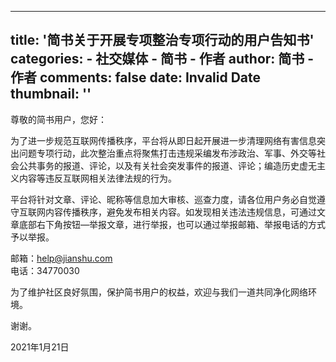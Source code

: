 
---
title: '简书关于开展专项整治专项行动的用户告知书'
categories: 
    - 社交媒体
    - 简书 - 作者
author: 简书 - 作者
comments: false
date: Invalid Date
thumbnail: ''
---

<div>   
<p>尊敬的简书用户，您好：</p>
<p>为了进一步规范互联网传播秩序，平台将从即日起开展进一步清理网络有害信息突出问题专项行动，此次整治重点将聚焦打击违规采编发布涉政治、军事、外交等社会公共事务的报道、评论，以及有关社会突发事件的报道、评论；编造历史虚无主义内容等违反互联网相关法律法规的行为。</p>
<p>平台将针对文章、评论、昵称等信息加大审核、巡查力度，请各位用户务必自觉遵守互联网内容传播秩序，避免发布相关内容。如发现相关违法违规信息，可通过文章底部右下角按钮—举报文章，进行举报，也可以通过举报邮箱、举报电话的方式予以举报。</p>
<p>邮箱：<a href="https://links.jianshu.com/go?to=mailto%3Ahelp%40jianshu.com" target="_blank">help@jianshu.com</a><br>
电话：34770030</p>
<p>为了维护社区良好氛围，保护简书用户的权益，欢迎与我们一道共同净化网络环境。</p>
<p>谢谢。</p>
<p>2021年1月21日</p>
  
</div>
            